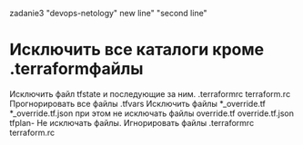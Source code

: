 zadanie3
"devops-netology" 
new line" 
"second line"


# Исключить все каталоги кроме .terraformфайлы
Исключить файл tfstate и последующие за ним. 
 .terraformrc
terraform.rc
Прогнорировать все файлы .tfvars
Исключить файлы *_override.tf
*_override.tf.json
при этом не исключать файлы override.tf
override.tf.json
 tfplan- Не исключать файлы.
Игнорировать файлы .terraformrc
terraform.rc

